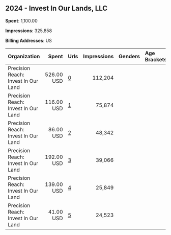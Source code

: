 ## 2024 - Invest In Our Lands, LLC 
**Spent**: 1,100.00

**Impressions**: 325,858

**Billing Addresses**: US

|Organization|Spent|Urls|Impressions|Genders|Age Brackets|Country Codes|
|:---|---:|:---|---:|:---|:---|:---|
|Precision Reach: Invest In Our Land|526.00 USD|[0](https://www.snap.com/political-ads/asset/22a09d56fbce127574b0c0ef2d831bafa7761e69f7c59d1dd391ac21a0781965?mediaType=mp4)|112,204|||united states|
|Precision Reach: Invest In Our Land|116.00 USD|[1](https://www.snap.com/political-ads/asset/6c5ef1875fdcad376b85d54ac9c364037db308d8874d8a628cf15db51121787d?mediaType=mp4)|75,874|||united states|
|Precision Reach: Invest In Our Land|86.00 USD|[2](https://www.snap.com/political-ads/asset/aed075ea5782072975f7628f0dbeabb884850a0d2c8d3be74bcb64b2f808a6d5?mediaType=mp4)|48,342|||united states|
|Precision Reach: Invest In Our Land|192.00 USD|[3](https://www.snap.com/political-ads/asset/381a8a117f93dba6b6b597171edae77bffdc2130c4ec1ddca2432ca4e6022b5c?mediaType=mp4)|39,066|||united states|
|Precision Reach: Invest In Our Land|139.00 USD|[4](https://www.snap.com/political-ads/asset/850860cdfef53b7e160d454afe494f7e0eb63396fc6c6473375b9e192ce65162?mediaType=mp4)|25,849|||united states|
|Precision Reach: Invest In Our Land|41.00 USD|[5](https://www.snap.com/political-ads/asset/67bd6c5e61ef534ad0a07b06d51a08d92b76392d86e31d0a0af4788ce1767550?mediaType=mp4)|24,523|||united states|
